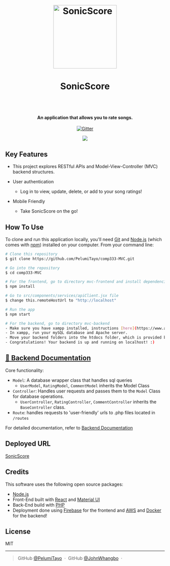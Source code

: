 <h1 align="center">
  <br>
  <img src="https://github.com/PelumiTayo/comp333-MVC/assets/98628508/6ebfa739-825b-467a-8d7b-62f3f50aa883" alt="SonicScore" width="200"></a>
  <h1 align="center">SonicScore</h1>
  <br>
  <br>
</h1>

<h4 align="center">An application that allows you to rate songs.</h4>

<p align="center">
  <a href="https://badge.fury.io/js/electron-markdownify">
    <img src="https://badge.fury.io/js/electron-markdownify.svg"
         alt="Gitter">
  </a>
  
</p>

 <div align="center">
    <a href="https://www.loom.com/share/c061696c7c2d4bf69834fbfa30b7db6d">
    </a>
    <a href="https://www.loom.com/share/c061696c7c2d4bf69834fbfa30b7db6d">
      <img style="max-width:300px;" src="https://cdn.loom.com/sessions/thumbnails/c061696c7c2d4bf69834fbfa30b7db6d-with-play.gif">
    </a>
  </div>


## Key Features

* This project explores RESTful APIs and Model-View-Controller (MVC) backend structures.

* User authentication
  - Log in to view, update, delete, or add to your song ratings!
* Mobile Friendly
  - Take SonicScore on the go!

## How To Use

To clone and run this application locally, you'll need [Git](https://git-scm.com) and [Node.js](https://nodejs.org/en/download/) (which comes with [npm](http://npmjs.com)) installed on your computer. From your command line:

```bash
# Clone this repository
$ git clone https://github.com/PelumiTayo/comp333-MVC.git

# Go into the repository
$ cd comp333-MVC

# For the frontend, go to directory mvc-frontend and install dependencies
$ npm install

# Go to src/components/services/apiClient.jsx file
$ change this.remoteHostUrl to "http://localhost"

# Run the app
$ npm start

# For the backend, go to directory mvc-backend
- Make sure you have xampp installed, instructions [here](https://www.apachefriends.org/download.html).
- In xampp, run your mySQL database and Apache server.
- Move your backend folders into the htdocs folder, which is provided by xampp.
- Congratulations! Your backend is up and running on localhost! :)

```

## [🔗 Backend Documentation](mvc-backend/README.md)

Core functionality:
- `Model`: A database wrapper class that handles sql queries
    - `UserModel`, `RatingModel`, `CommentModel` inherits the Model Class
- `Controller`: Handles user requests and passes them to the `Model` Class for database operations.
    - `UserController`, `RatingController`, `CommentController` inherits the `BaseController` class.
- `Route`: handles requests to 'user-friendly' urls to .php files located in `/routes`

For detailed documentation, refer to [Backend Documentation](#🔗-backend-documentation)

## Deployed URL

  [SonicScore](https://soundscore-e4f0b.web.app/)

## Credits

This software uses the following open source packages:

- [Node.js](https://nodejs.org/)
- Front-End built with [React](https://react.dev/) and [Material UI](https://mui.com/)
- Back-End build with [PHP](https://www.php.net/)
- Deployment done using [Firebase](https://firebase.google.com/) for the frontend and [AWS](https://aws.amazon.com/) and [Docker](https://www.docker.com/) for the backend!


## License

MIT

---

> GitHub [@PelumiTayo](https://github.com/PelumiTayo) &nbsp;&middot;&nbsp;
> GitHub [@JohnWhangbo](https://github.com/jwwhangbo) &nbsp;&middot;&nbsp;

